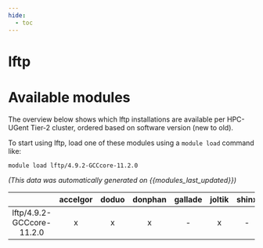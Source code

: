 ```yaml
---
hide:
  - toc
---
```


lftp
====

# Available modules


The overview below shows which lftp installations are available per HPC-UGent Tier-2 cluster, ordered based on software version (new to old).

To start using lftp, load one of these modules using a `module load` command like:

```shell
module load lftp/4.9.2-GCCcore-11.2.0
```

*(This data was automatically generated on {{modules_last_updated}})*  

| |accelgor|doduo|donphan|gallade|joltik|shinx|skitty|
| :---: | :---: | :---: | :---: | :---: | :---: | :---: | :---: |
|lftp/4.9.2-GCCcore-11.2.0|x|x|x|-|x|-|-|
